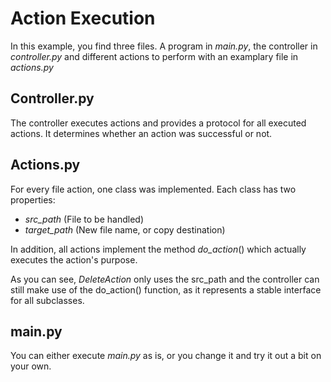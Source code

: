 # Action Execution
In this example, you find three files. A program in _main.py_, the controller in _controller.py_ and different actions to perform with an examplary file in _actions.py_



## Controller.py
The controller executes actions and provides a protocol for all executed actions.
It determines whether an action was successful or not.

## Actions.py
For every file action, one class was implemented. Each class has two properties:
* _src\_path_ (File to be handled)
* _target\_path_ (New file name, or copy destination)

In addition, all actions implement the method _do\_action_() which actually executes the action's purpose.

As you can see, _DeleteAction_ only uses the src_path and the controller can still make use of the do_action() function, as it represents a stable interface for all subclasses.

## main.py
You can either execute _main.py_ as is, or you change it and try it out a bit on your own.
